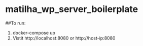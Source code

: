 # matilha_wp_server_boilerplate

##To run:

1. docker-compose up
2. Vistit http://localhost:8080 or http://host-ip:8080
